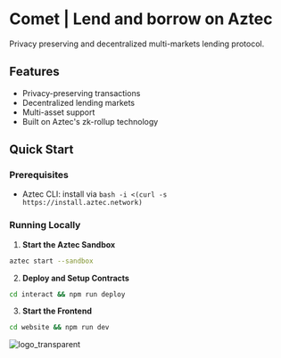 # Comet | Lend and borrow on Aztec
Privacy preserving and decentralized multi-markets lending protocol.

## Features
- Privacy-preserving transactions
- Decentralized lending markets
- Multi-asset support
- Built on Aztec's zk-rollup technology

## Quick Start

### Prerequisites
- Aztec CLI: install via `bash -i <(curl -s https://install.aztec.network)`

### Running Locally

1. **Start the Aztec Sandbox**
```bash
aztec start --sandbox
```
2. **Deploy and Setup Contracts**
```bash
cd interact && npm run deploy
```
3. **Start the Frontend**
```bash
cd website && npm run dev
```

![logo_transparent](https://github.com/user-attachments/assets/fcc47c75-9d90-4705-933d-bb82ce132a48)
